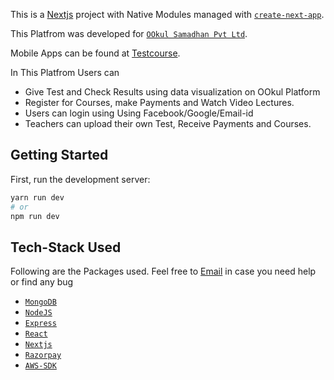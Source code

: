 This is a [Nextjs](https://nextjs.org) project with Native Modules managed with [`create-next-app`](https://github.com/vercel/next.js/tree/canary/packages/create-next-app).

This Platfrom was developed for [`OOkul Samadhan Pvt Ltd`](https://ookul.co/).

Mobile Apps can be found at [Testcourse](https://github.com/yash03112000/TestCourseApp).

In This Platfrom Users can

- Give Test and Check Results using data visualization on OOkul Platform
- Register for Courses, make Payments and Watch Video Lectures.
- Users can login using Using Facebook/Google/Email-id
- Teachers can upload their own Test, Receive Payments and Courses.

## Getting Started

First, run the development server:

```bash
yarn run dev
# or
npm run dev
```

## Tech-Stack Used

Following are the Packages used. Feel free to [Email](mailto:yashag@iitk.ac.in) in case you need help or find any bug

- [`MongoDB`](https://www.mongodb.com/)
- [`NodeJS`](https://nodejs.org/en/)
- [`Express`](https://expressjs.com/)
- [`React`](https://github.com/facebook/react)
- [`Nextjs`](https://github.com/vercel/next.js)
- [`Razorpay`](https://github.com/razorpay)
- [`AWS-SDK`](https://github.com/aws/aws-sdk-js)

